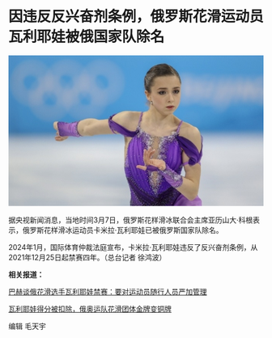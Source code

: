 # 因违反反兴奋剂条例，俄罗斯花滑运动员瓦利耶娃被俄国家队除名

![fe93599c4045c20e64c1233b34adbe2d.jpg](https://raw.githubusercontent.com/qqhsx/qqnews_image/main/2024/03/07/因违反反兴奋剂条例，俄罗斯花滑运动员瓦利耶娃被俄国家队除名/fe93599c4045c20e64c1233b34adbe2d.jpg)

据央视新闻消息，当地时间3月7日，俄罗斯花样滑冰联合会主席亚历山大·科根表示，俄罗斯花样滑冰运动员卡米拉·瓦利耶娃已被俄罗斯国家队除名。

2024年1月，国际体育仲裁法庭宣布，卡米拉·瓦利耶娃违反了反兴奋剂条例，从2021年12月25日起禁赛四年。（总台记者 徐鸿波）

**相关报道：**

[巴赫谈俄花滑选手瓦利耶娃禁赛：要对运动员随行人员严加管理](https://news.qq.com/rain/a/20240201A07OH700)

[瓦利耶娃得分被扣除，俄奥运队花滑团体金牌变铜牌](https://news.qq.com/rain/a/20240131A033FU00)

编辑 毛天宇

